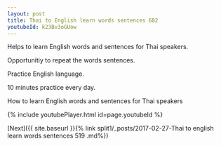 ```yaml
---
layout: post
title: Thai to English learn words sentences 682 
youtubeId: k23Bv3oGUow
---
```

 
 
Helps to learn English words and sentences for Thai speakers.

Opportunitiy to repeat the words sentences. 

Practice English language. 
 
10 minutes practice every day. 
 
How to learn English words and sentences for Thai speakers 
 
{% include youtubePlayer.html id=page.youtubeId %}
 
 
[Next]({{ site.baseurl }}{% link  split1/_posts/2017-02-27-Thai to english learn words sentences 519 .md%})
 
